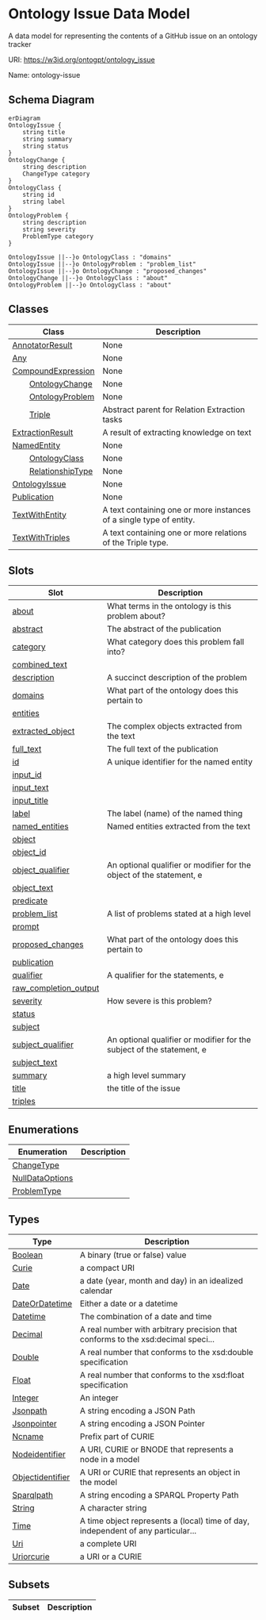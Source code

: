 # Ontology Issue Data Model

A data model for representing the contents of a GitHub issue on an ontology tracker

URI: https://w3id.org/ontogpt/ontology_issue

Name: ontology-issue



## Schema Diagram

```mermaid
erDiagram
OntologyIssue {
    string title  
    string summary  
    string status  
}
OntologyChange {
    string description  
    ChangeType category  
}
OntologyClass {
    string id  
    string label  
}
OntologyProblem {
    string description  
    string severity  
    ProblemType category  
}

OntologyIssue ||--}o OntologyClass : "domains"
OntologyIssue ||--}o OntologyProblem : "problem_list"
OntologyIssue ||--}o OntologyChange : "proposed_changes"
OntologyChange ||--}o OntologyClass : "about"
OntologyProblem ||--}o OntologyClass : "about"

```


## Classes

| Class | Description |
| --- | --- |
| [AnnotatorResult](AnnotatorResult.md) | None |
| [Any](Any.md) | None |
| [CompoundExpression](CompoundExpression.md) | None |
| &nbsp;&nbsp;&nbsp;&nbsp;&nbsp;&nbsp;&nbsp;&nbsp;[OntologyChange](OntologyChange.md) | None |
| &nbsp;&nbsp;&nbsp;&nbsp;&nbsp;&nbsp;&nbsp;&nbsp;[OntologyProblem](OntologyProblem.md) | None |
| &nbsp;&nbsp;&nbsp;&nbsp;&nbsp;&nbsp;&nbsp;&nbsp;[Triple](Triple.md) | Abstract parent for Relation Extraction tasks |
| [ExtractionResult](ExtractionResult.md) | A result of extracting knowledge on text |
| [NamedEntity](NamedEntity.md) | None |
| &nbsp;&nbsp;&nbsp;&nbsp;&nbsp;&nbsp;&nbsp;&nbsp;[OntologyClass](OntologyClass.md) | None |
| &nbsp;&nbsp;&nbsp;&nbsp;&nbsp;&nbsp;&nbsp;&nbsp;[RelationshipType](RelationshipType.md) | None |
| [OntologyIssue](OntologyIssue.md) | None |
| [Publication](Publication.md) | None |
| [TextWithEntity](TextWithEntity.md) | A text containing one or more instances of a single type of entity. |
| [TextWithTriples](TextWithTriples.md) | A text containing one or more relations of the Triple type. |



## Slots

| Slot | Description |
| --- | --- |
| [about](about.md) | What terms in the ontology is this problem about? |
| [abstract](abstract.md) | The abstract of the publication |
| [category](category.md) | What category does this problem fall into? |
| [combined_text](combined_text.md) |  |
| [description](description.md) | A succinct description of the problem |
| [domains](domains.md) | What part of the ontology does this pertain to |
| [entities](entities.md) |  |
| [extracted_object](extracted_object.md) | The complex objects extracted from the text |
| [full_text](full_text.md) | The full text of the publication |
| [id](id.md) | A unique identifier for the named entity |
| [input_id](input_id.md) |  |
| [input_text](input_text.md) |  |
| [input_title](input_title.md) |  |
| [label](label.md) | The label (name) of the named thing |
| [named_entities](named_entities.md) | Named entities extracted from the text |
| [object](object.md) |  |
| [object_id](object_id.md) |  |
| [object_qualifier](object_qualifier.md) | An optional qualifier or modifier for the object of the statement, e |
| [object_text](object_text.md) |  |
| [predicate](predicate.md) |  |
| [problem_list](problem_list.md) | A list of problems stated at a high level |
| [prompt](prompt.md) |  |
| [proposed_changes](proposed_changes.md) | What part of the ontology does this pertain to |
| [publication](publication.md) |  |
| [qualifier](qualifier.md) | A qualifier for the statements, e |
| [raw_completion_output](raw_completion_output.md) |  |
| [severity](severity.md) | How severe is this problem? |
| [status](status.md) |  |
| [subject](subject.md) |  |
| [subject_qualifier](subject_qualifier.md) | An optional qualifier or modifier for the subject of the statement, e |
| [subject_text](subject_text.md) |  |
| [summary](summary.md) | a high level summary |
| [title](title.md) | the title of the issue |
| [triples](triples.md) |  |


## Enumerations

| Enumeration | Description |
| --- | --- |
| [ChangeType](ChangeType.md) |  |
| [NullDataOptions](NullDataOptions.md) |  |
| [ProblemType](ProblemType.md) |  |


## Types

| Type | Description |
| --- | --- |
| [Boolean](Boolean.md) | A binary (true or false) value |
| [Curie](Curie.md) | a compact URI |
| [Date](Date.md) | a date (year, month and day) in an idealized calendar |
| [DateOrDatetime](DateOrDatetime.md) | Either a date or a datetime |
| [Datetime](Datetime.md) | The combination of a date and time |
| [Decimal](Decimal.md) | A real number with arbitrary precision that conforms to the xsd:decimal speci... |
| [Double](Double.md) | A real number that conforms to the xsd:double specification |
| [Float](Float.md) | A real number that conforms to the xsd:float specification |
| [Integer](Integer.md) | An integer |
| [Jsonpath](Jsonpath.md) | A string encoding a JSON Path |
| [Jsonpointer](Jsonpointer.md) | A string encoding a JSON Pointer |
| [Ncname](Ncname.md) | Prefix part of CURIE |
| [Nodeidentifier](Nodeidentifier.md) | A URI, CURIE or BNODE that represents a node in a model |
| [Objectidentifier](Objectidentifier.md) | A URI or CURIE that represents an object in the model |
| [Sparqlpath](Sparqlpath.md) | A string encoding a SPARQL Property Path |
| [String](String.md) | A character string |
| [Time](Time.md) | A time object represents a (local) time of day, independent of any particular... |
| [Uri](Uri.md) | a complete URI |
| [Uriorcurie](Uriorcurie.md) | a URI or a CURIE |


## Subsets

| Subset | Description |
| --- | --- |

